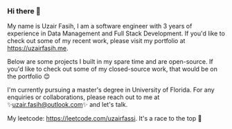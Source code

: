 ### Hi there 👋
My name is Uzair Fasih, I am a software engineer with 3 years of experience in Data Management and Full Stack Development.
If you'd like to check out some of my recent work, please visit my portfolio at https://uzairfasih.me.

Below are some projects I built in my spare time and are open-source. If you'd like to check out some of my closed-source work, that would be on the portfolio 😊

I'm currently pursuing a master's degree in University of Florida.
For any enquiries or collaborations, please reach out to me at <br/> ✨uzair.fasih@outlook.com✨ and let's talk.

My leetcode: https://leetcode.com/uzairfassi. It's a race to the top 🚀
